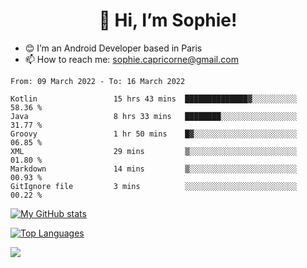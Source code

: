 <h1 align="center"> 👋 Hi, I’m Sophie! </h1>  

- 😊 I’m an Android Developer based in Paris
- 📫 How to reach me: sophie.capricorne@gmail.com


<!--START_SECTION:waka-->

```text
From: 09 March 2022 - To: 16 March 2022

Kotlin                 15 hrs 43 mins  ██████████████▓░░░░░░░░░░   58.36 %
Java                   8 hrs 33 mins   ████████░░░░░░░░░░░░░░░░░   31.77 %
Groovy                 1 hr 50 mins    █▓░░░░░░░░░░░░░░░░░░░░░░░   06.85 %
XML                    29 mins         ▒░░░░░░░░░░░░░░░░░░░░░░░░   01.80 %
Markdown               14 mins         ▒░░░░░░░░░░░░░░░░░░░░░░░░   00.93 %
GitIgnore file         3 mins          ░░░░░░░░░░░░░░░░░░░░░░░░░   00.22 %
```

<!--END_SECTION:waka-->

[![My GitHub stats](https://github-readme-stats.vercel.app/api?username=sophicapri&show_icons=true&theme=buefy)](https://github.com/anuraghazra/github-readme-stats)

[![Top Languages](https://github-readme-stats.vercel.app/api/top-langs/?username=sophicapri&langs_count=2&layout=compact)](https://github.com/anuraghazra/github-readme-stats)

![](https://github-readme-streak-stats.herokuapp.com/?user=sophicapri)
